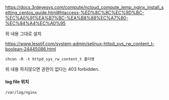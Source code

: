 https://docs.3rdeyesys.com/compute/ncloud_compute_lemp_nginx_install_setting_centos_guide.html#htaccess-%ED%8C%8C%EC%9D%BC-%EC%A0%91%EA%B7%BC-%EA%B8%88%EC%A7%80-%EC%84%A4%EC%A0%95  

위 내용 그대로 설치  

https://www.lesstif.com/system-admin/selinux-httpd_sys_rw_content_t-boolean-24445086.html  

``` 
chcon -R -t httpd_sys_rw_content_t 폴더명
```  

위 내용 하지않으면  권한이 없다는 403 forbidden.  

#### log file 위치
```
/var/log/nginx
```   


